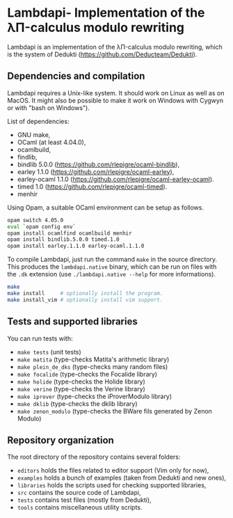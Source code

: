 Lambdapi- Implementation of the λΠ-calculus modulo rewriting
============================================================

Lambdapi is an implementation of the λΠ-calculus modulo rewriting, which
is the system of Dedukti (https://github.com/Deducteam/Dedukti).

Dependencies and compilation
----------------------------

Lambdapi requires a Unix-like system. It should work on Linux as well as on
MacOS. It might also be possible to make it work on Windows with Cygwyn or
with "bash on Windows").

List of dependencies:
 - GNU make,
 - OCaml (at least 4.04.0),
 - ocamlbuild,
 - findlib,
 - bindlib 5.0.0 (https://github.com/rlepigre/ocaml-bindlib),
 - earley 1.1.0 (https://github.com/rlepigre/ocaml-earley),
 - earley-ocaml 1.1.0 (https://github.com/rlepigre/ocaml-earley-ocaml).
 - timed 1.0 (https://github.com/rlepigre/ocaml-timed).
 - menhir

Using Opam, a suitable OCaml environment can be setup as follows.
```bash
opam switch 4.05.0
eval `opam config env`
opam install ocamlfind ocamlbuild menhir
opam install bindlib.5.0.0 timed.1.0
opam install earley.1.1.0 earley-ocaml.1.1.0
```

To compile Lambdapi, just run the command `make` in the source directory.
This produces the `lambdapi.native` binary, which can be run on files with
the `.dk` extension (use `./lambdapi.native --help` for more informations).

```bash
make
make install     # optionally install the program.
make install_vim # optionally install vim support.
```

Tests and supported libraries
-----------------------------

You can run tests with:
 - `make tests`        (unit tests)
 - `make matita`       (type-checks Matita's arithmetic library)
 - `make plein_de_dks` (type-checks many random files)
 - `make focalide`     (type-checks the Focalide library)
 - `make holide`       (type-checks the Holide library)
 - `make verine`       (type-checks the Verine library)
 - `make iprover`      (type-checks the iProverModulo library)
 - `make dklib`        (type-checks the dklib library)
 - `make zenon_modulo` (type-checks the BWare fils generated by Zenon Modulo)

Repository organization
-----------------------

The root directory of the repository contains several folders:
 - `editors` holds the files related to editor support (Vim only for now),
 - `examples` holds a bunch of examples (taken from Dedukti and new ones),
 - `libraries` holds the scripts used for checking supported libraries,
 - `src` contains the source code of Lambdapi,
 - `tests` contains test files (mostly from Dedukti),
 - `tools` contains miscellaneous utility scripts.
